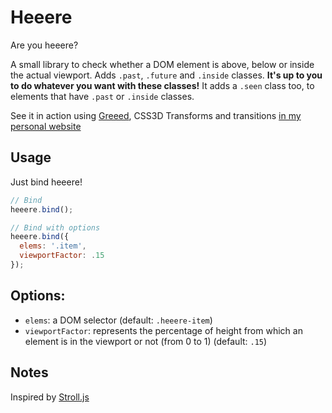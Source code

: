 Heeere
======

Are you heeere?

A small library to check whether a DOM element is above, below or inside the actual viewport. Adds `.past`, `.future` and `.inside` classes. **It's up to you to do whatever you want with these classes!** It adds a `.seen` class too, to elements that have `.past` or `.inside` classes.

See it in action using [Greeed](https://github.com/iamvdo/Greeed), CSS3D Transforms and transitions [in my personal website](http://iamvdo.me)

## Usage

Just bind heeere!

```javascript
// Bind
heeere.bind();

// Bind with options
heeere.bind({
  elems: '.item',
  viewportFactor: .15
});

```

## Options:

* `elems`: a DOM selector (default: `.heeere-item`)
* `viewportFactor`: represents the percentage of height from which an element is in the viewport or not (from 0 to 1) (default: `.15`)

## Notes

Inspired by [Stroll.js](https://github.com/hakimel/stroll.js)
